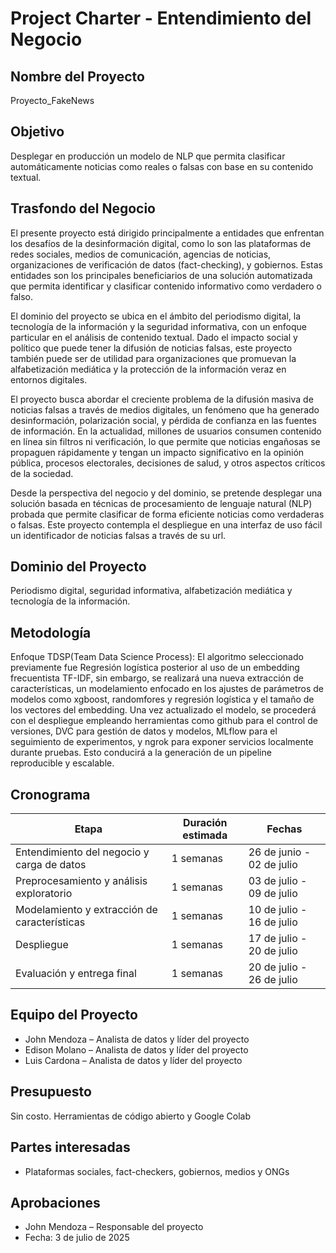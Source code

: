 # Project Charter - Entendimiento del Negocio

## Nombre del Proyecto
Proyecto_FakeNews

## Objetivo
Desplegar en producción un modelo de NLP que permita clasificar automáticamente noticias como reales o falsas con base en su contenido textual.

## Trasfondo del Negocio
El presente proyecto está dirigido principalmente a entidades que enfrentan los desafíos de la desinformación digital, como lo son las plataformas de redes sociales, medios de comunicación, agencias de noticias, organizaciones de verificación de datos (fact-checking), y gobiernos. Estas entidades son los principales beneficiarios de una solución automatizada que permita identificar y clasificar contenido informativo como verdadero o falso.

El dominio del proyecto se ubica en el ámbito del periodismo digital, la tecnología de la información y la seguridad informativa, con un enfoque particular en el análisis de contenido textual. Dado el impacto social y político que puede tener la difusión de noticias falsas, este proyecto también puede ser de utilidad para organizaciones que promuevan la alfabetización mediática y la protección de la información veraz en entornos digitales.

El proyecto busca abordar el creciente problema de la difusión masiva de noticias falsas a través de medios digitales, un fenómeno que ha generado desinformación, polarización social, y pérdida de confianza en las fuentes de información. En la actualidad, millones de usuarios consumen contenido en línea sin filtros ni verificación, lo que permite que noticias engañosas se propaguen rápidamente y tengan un impacto significativo en la opinión pública, procesos electorales, decisiones de salud, y otros aspectos críticos de la sociedad.

Desde la perspectiva del negocio y del dominio, se pretende desplegar una solución basada en técnicas de procesamiento de lenguaje natural (NLP) probada que permite clasificar de forma eficiente noticias como verdaderas o falsas. Este proyecto contempla el despliegue en una interfaz de uso fácil un identificador de noticias falsas a través de su url.

## Dominio del Proyecto
Periodismo digital, seguridad informativa, alfabetización mediática y tecnología de la información.



## Metodología
Enfoque TDSP(Team Data Science Process):  El algoritmo seleccionado previamente fue Regresión logística posterior al uso de un embedding frecuentista TF-IDF, sin embargo, se realizará una nueva extracción de características, un modelamiento enfocado en los ajustes de parámetros de modelos como xgboost, randomfores y regresión logística y el tamaño de los vectores del embedding. Una vez actualizado el modelo, se procederá con el despliegue empleando herramientas como github para el control de versiones, DVC para gestión de datos y modelos, MLflow para el seguimiento de experimentos, y ngrok para exponer servicios localmente durante pruebas. Esto conducirá a la generación de un pipeline reproducible y escalable.


## Cronograma

| Etapa                                           | Duración estimada | Fechas                     |
|------------------------------------------------|-------------------|----------------------------|
| Entendimiento del negocio y carga de datos     | 1 semanas         | 26 de junio - 02 de julio   |
| Preprocesamiento y análisis exploratorio       | 1 semanas         | 03 de julio - 09 de julio |
| Modelamiento y extracción de características   | 1 semanas         | 10 de julio - 16 de julio |
| Despliegue                                     | 1 semanas         | 17 de julio - 20 de julio  |
| Evaluación y entrega final                     | 1 semanas         | 20 de julio - 26 de julio  |


## Equipo del Proyecto
- John Mendoza – Analista de datos y líder del proyecto
- Edison Molano – Analista de datos y líder del proyecto
- Luis Cardona – Analista de datos y líder del proyecto

## Presupuesto
Sin costo. Herramientas de código abierto y Google Colab

## Partes interesadas
- Plataformas sociales, fact-checkers, gobiernos, medios y ONGs

## Aprobaciones
- John Mendoza – Responsable del proyecto
- Fecha: 3 de julio de 2025
